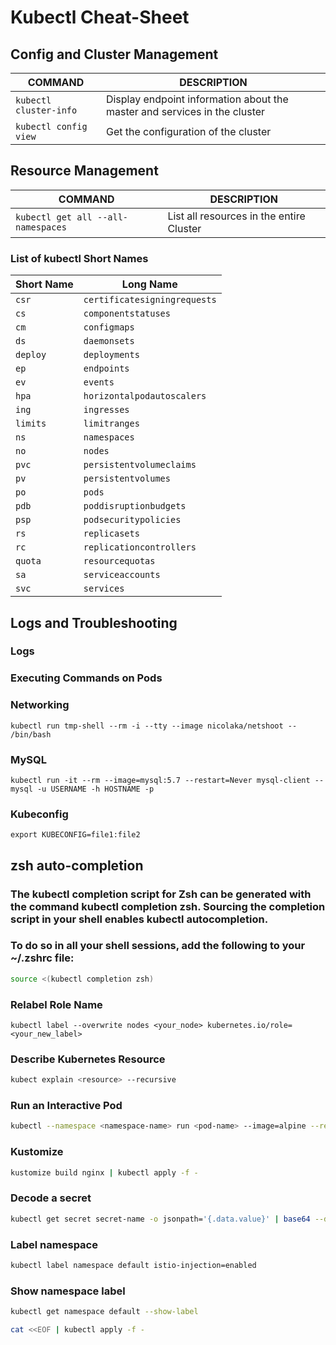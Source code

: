 # Kubectl Cheat-Sheet
## Config and Cluster Management
COMMAND | DESCRIPTION
---|---
`kubectl cluster-info` | Display endpoint information about the master and services in the cluster
`kubectl config view` |Get the configuration of the cluster
## Resource Management
COMMAND | DESCRIPTION
---|---
`kubectl get all --all-namespaces` | List all resources in the entire Cluster


### List of kubectl Short Names
Short Name | Long Name
---|---
`csr`|`certificatesigningrequests`
`cs`|`componentstatuses`
`cm`|`configmaps`
`ds`|`daemonsets`
`deploy`|`deployments`
`ep`|`endpoints`
`ev`|`events`
`hpa`|`horizontalpodautoscalers`
`ing`|`ingresses`
`limits`|`limitranges`
`ns`|`namespaces`
`no`|`nodes`
`pvc`|`persistentvolumeclaims`
`pv`|`persistentvolumes`
`po`|`pods`
`pdb`|`poddisruptionbudgets`
`psp`|`podsecuritypolicies`
`rs`|`replicasets`
`rc`|`replicationcontrollers`
`quota`|`resourcequotas`
`sa`|`serviceaccounts`
`svc`|`services`
## Logs and Troubleshooting
### Logs

### Executing Commands on Pods

### Networking
`kubectl run tmp-shell --rm -i --tty --image nicolaka/netshoot -- /bin/bash` 
### MySQL 
`kubectl run -it --rm --image=mysql:5.7 --restart=Never mysql-client -- mysql -u USERNAME -h HOSTNAME -p`
### Kubeconfig
`export KUBECONFIG=file1:file2`

## zsh auto-completion

### The kubectl completion script for Zsh can be generated with the command kubectl completion zsh. Sourcing the completion script in your shell enables kubectl autocompletion.

### To do so in all your shell sessions, add the following to your ~/.zshrc file:
```bash
source <(kubectl completion zsh)
```
### Relabel Role Name
```
kubectl label --overwrite nodes <your_node> kubernetes.io/role=<your_new_label>
```

### Describe Kubernetes Resource
```bash
kubect explain <resource> --recursive
```
### Run an Interactive Pod
```bash
kubectl --namespace <namespace-name> run <pod-name> --image=alpine --restart=Never --rm --stdin --tty -- sh
``` 

### Kustomize

```bash
kustomize build nginx | kubectl apply -f -
```

### Decode a secret

```bash
kubectl get secret secret-name -o jsonpath='{.data.value}' | base64 --decode
```

### Label namespace 

```bash
kubectl label namespace default istio-injection=enabled
```

### Show namespace label

```bash
kubectl get namespace default --show-label
```

```bash
cat <<EOF | kubectl apply -f -
```